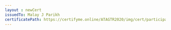 ```yaml
--- 
layout : newCert 
issuedTo: Malay J Parikh 
certificatePath: https://certifyme.online/ATAGTR2020/img/cert/participant/MalayJParikh_dba09.png
--- 
```

